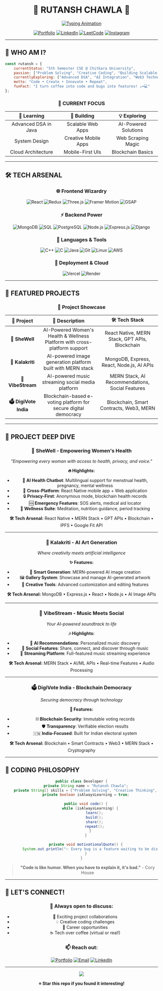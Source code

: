 # <div align="center">🚀 **RUTANSH CHAWLA** 🚀</div>

<div align="center">
  
[![Typing Animation](https://readme-typing-svg.demolab.com?font=Fira+Code&size=22&duration=3000&pause=1000&color=00D9FF&center=true&vCenter=true&width=600&lines=💻+MERN+Stack+Developer;🧠+DSA+Problem+Solver;🎨+Creative+Coder;🌟+Building+Digital+Experiences)](https://git.io/typing-svg)

[![Portfolio](https://img.shields.io/badge/Portfolio-Visit-FF6B6B?style=for-the-badge&logo=firefox&logoColor=white)](https://rutansh-portfolio.vercel.app/)
[![LinkedIn](https://img.shields.io/badge/LinkedIn-Connect-0077B5?style=for-the-badge&logo=linkedin&logoColor=white)](https://linkedin.com/in/rutansh-chawla-7a65852b4)
[![LeetCode](https://img.shields.io/badge/LeetCode-Solve-FFA116?style=for-the-badge&logo=leetcode&logoColor=white)](https://leetcode.com/u/i_rutansh_0101/)
[![Instagram](https://img.shields.io/badge/Instagram-Follow-E4405F?style=for-the-badge&logo=instagram&logoColor=white)](https://instagram.com/i_rutansh_0101)

</div>

---

## 🎯 **WHO AM I?**

```javascript
const rutansh = {
    currentStatus: "5th Semester CSE @ Chitkara University",
    passion: ["Problem Solving", "Creative Coding", "Building Scalable Apps"],
    currentlyExploring: ["Advanced DSA", "AI Integration", "Web3 Technologies"],
    motto: "Code • Create • Innovate • Repeat",
    funFact: "I turn coffee into code and bugs into features! ☕️➡️💻"
};
```

<div align="center">
  
### 🌟 **CURRENT FOCUS**
  
| 🚀 **Learning** | 🎯 **Building** | 💡 **Exploring** |
|:---:|:---:|:---:|
| Advanced DSA in Java | Scalable Web Apps | AI-Powered Solutions |
| System Design | Creative Mobile Apps | Web Scraping Magic |
| Cloud Architecture | Mobile-First UIs | Blockchain Basics |

</div>

---

## 🛠️ **TECH ARSENAL**

<div align="center">

### **🌐 Frontend Wizardry**
![React](https://img.shields.io/badge/React-20232A?style=for-the-badge&logo=react&logoColor=61DAFB)
![Redux](https://img.shields.io/badge/Redux-593D88?style=for-the-badge&logo=redux&logoColor=white)
![Three.js](https://img.shields.io/badge/Three.js-000000?style=for-the-badge&logo=three.js&logoColor=white)
![Framer Motion](https://img.shields.io/badge/Framer_Motion-black?style=for-the-badge&logo=framer&logoColor=blue)
![GSAP](https://img.shields.io/badge/GSAP-88CE02?style=for-the-badge&logo=greensock&logoColor=white)

### **⚡ Backend Power**
![MongoDB](https://img.shields.io/badge/MongoDB-4EA94B?style=for-the-badge&logo=mongodb&logoColor=white)
![SQL](https://img.shields.io/badge/SQL-336791?style=for-the-badge&logo=postgresql&logoColor=white)
![PostgreSQL](https://img.shields.io/badge/PostgreSQL-316192?style=for-the-badge&logo=postgresql&logoColor=white)
![Node.js](https://img.shields.io/badge/Node.js-43853D?style=for-the-badge&logo=node.js&logoColor=white)
![Express.js](https://img.shields.io/badge/Express.js-404D59?style=for-the-badge&logo=express&logoColor=white)
![Django](https://img.shields.io/badge/Django-092E20?style=for-the-badge&logo=django&logoColor=white)

### **🔧 Languages & Tools**
![C++](https://img.shields.io/badge/C++-00599C?style=for-the-badge&logo=c%2B%2B&logoColor=white)
![C](https://img.shields.io/badge/C-00599C?style=for-the-badge&logo=c&logoColor=white)
![Java](https://img.shields.io/badge/Java-ED8B00?style=for-the-badge&logo=java&logoColor=white)
![Git](https://img.shields.io/badge/Git-F05032?style=for-the-badge&logo=git&logoColor=white)
![Linux](https://img.shields.io/badge/Linux-FCC624?style=for-the-badge&logo=linux&logoColor=black)
![AWS](https://img.shields.io/badge/AWS-232F3E?style=for-the-badge&logo=amazon-aws&logoColor=white)

### **🚀 Deployment & Cloud**
![Vercel](https://img.shields.io/badge/Vercel-000000?style=for-the-badge&logo=vercel&logoColor=white)
![Render](https://img.shields.io/badge/Render-46E3B7?style=for-the-badge&logo=render&logoColor=white)

</div>

---

## 🎨 **FEATURED PROJECTS**

<div align="center">

### 🌟 **Project Showcase**

| 🎯 **Project** | 📝 **Description** | 🛠️ **Tech Stack** |
|:---:|:---:|:---:|
| **🌸 SheWell** | AI-Powered Women's Health & Wellness Platform with cross-platform support | React Native, MERN Stack, GPT APIs, Blockchain |
| **🎨 Kalakriti** | AI-powered image generation platform built with MERN stack | MongoDB, Express, React, Node.js, AI APIs |
| **🎵 VibeStream** | AI-powered music streaming social media platform | MERN Stack, AI Recommendations, Social Features |
| **🗳️ DigiVote India** | Blockchain-based e-voting platform for secure digital democracy | Blockchain, Smart Contracts, Web3, MERN |

</div>

---

## 🚀 **PROJECT DEEP DIVE**

<div align="center">

### 🌸 **SheWell - Empowering Women's Health**
*"Empowering every woman with access to health, privacy, and voice."*

**🔥 Highlights:**
- 🤖 **AI Health Chatbot**: Multilingual support for menstrual health, pregnancy, mental wellness
- 📱 **Cross-Platform**: React Native mobile app + Web application
- 🔒 **Privacy-First**: Anonymous mode, blockchain health records
- 🆘 **Emergency Features**: SOS alerts, medical aid locator
- 🧘 **Wellness Suite**: Meditation, nutrition guidance, period tracking

**🛠️ Tech Arsenal:** React Native • MERN Stack • GPT APIs • Blockchain • IPFS • Google Fit API

---

### 🎨 **Kalakriti - AI Art Generation**
*Where creativity meets artificial intelligence*

**✨ Features:**
- 🎯 **Smart Generation**: MERN-powered AI image creation
- 🖼️ **Gallery System**: Showcase and manage AI-generated artwork  
- 🎨 **Creative Tools**: Advanced customization and editing features

**🛠️ Tech Arsenal:** MongoDB • Express.js • React • Node.js • AI Image APIs

---

### 🎵 **VibeStream - Music Meets Social**
*Your AI-powered soundtrack to life*

**🎶 Highlights:**
- 🤖 **AI Recommendations**: Personalized music discovery
- 👥 **Social Features**: Share, connect, and discover through music
- 📱 **Streaming Platform**: Full-featured music streaming experience

**🛠️ Tech Arsenal:** MERN Stack • AI/ML APIs • Real-time Features • Audio Processing

---

### 🗳️ **DigiVote India - Blockchain Democracy**
*Securing democracy through technology*

**🔐 Features:**
- ⛓️ **Blockchain Security**: Immutable voting records
- 🛡️ **Transparency**: Verifiable election results
- 🇮🇳 **India-Focused**: Built for Indian electoral system

**🛠️ Tech Arsenal:** Blockchain • Smart Contracts • Web3 • MERN Stack • Cryptography

</div>


---

## 🎯 **CODING PHILOSOPHY**

<div align="center">

```java
public class Developer {
    private String name = "Rutansh Chawla";
    private String[] skills = {"Problem Solving", "Creative Thinking", "Team Leadership"};
    private boolean isAlwaysLearning = true;
    
    public void code() {
        while (isAlwaysLearning) {
            learn();
            build();
            share();
            repeat();
        }
    }
    
    private void motivationalQuote() {
        System.out.println("✨ Every bug is a feature waiting to be discovered! ✨");
    }
}
```

> **"Code is like humor. When you have to explain it, it's bad."** - Cory House

</div>

---

## 🌟 **LET'S CONNECT!**

<div align="center">

### 💬 **Always open to discuss:**
- 🚀 Exciting project collaborations
- 💡 Creative coding challenges  
- 🎯 Career opportunities
- ☕ Tech over coffee (virtual or real!)

### 📫 **Reach out:**
[![Portfolio](https://img.shields.io/badge/Portfolio-Visit-FF6B6B?style=for-the-badge&logo=firefox&logoColor=white)](https://rutansh-portfolio.vercel.app/)
[![Email](https://img.shields.io/badge/Email-D14836?style=for-the-badge&logo=gmail&logoColor=white)](mailto:rutanshc0101@example.com)
[![LinkedIn](https://img.shields.io/badge/LinkedIn-0077B5?style=for-the-badge&logo=linkedin&logoColor=white)](https://linkedin.com/in/rutansh-chawla-7a65852b4)

---

<div align="center">
  <img src="https://capsule-render.vercel.app/api?type=waving&color=gradient&height=100&section=footer&text=Thanks%20for%20visiting!&fontSize=16&fontAlignY=65&desc=Let's%20build%20something%20amazing%20together!&descAlignY=51&descAlign=62"/>
</div>

**⭐ Star this repo if you found it interesting!**

</div>
